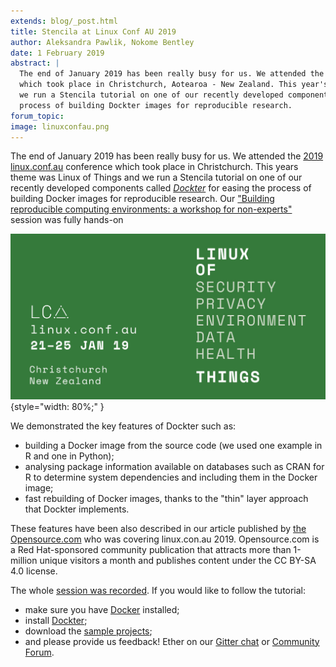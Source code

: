```yaml
---
extends: blog/_post.html
title: Stencila at Linux Conf AU 2019
author: Aleksandra Pawlik, Nokome Bentley
date: 1 February 2019
abstract: |
  The end of January 2019 has been really busy for us. We attended the 2019 linux.conf.au conference
  which took place in Christchurch, Aotearoa - New Zealand. This year's theme was Linux of Things and
  we run a Stencila tutorial on one of our recently developed components called Dockter for easing the
  process of building Dockter images for reproducible research.
forum_topic:
image: linuxconfau.png
---
```


The end of January 2019 has been really busy for us. We attended the [2019 linux.conf.au](https://linux.conf.au/) conference which took place in Christchurch.
This years theme was Linux of Things and we run a Stencila tutorial on one of our recently developed components called
[_Dockter_](https://stencila.github.io/dockter/) for easing the process of building Docker images for reproducible research.
Our ["Building reproducible computing environments: a workshop for non-experts"](https://2019.linux.conf.au/schedule/presentation/185/) session was fully hands-on

![linuxconfau.png](linuxconfau.png){style="width: 80%;" }

We demonstrated the key features of Dockter such as:

- building a Docker image from the source code (we used one example in R and one in Python);
- analysing package information available on databases such as CRAN for R to determine system dependencies and including them in the Docker image;
- fast rebuilding of Docker images, thanks to the "thin" layer approach that Dockter implements.

These features have been also described in our article published by [the Opensource.com](https://opensource.com/article/19/1/dockter-image-builder-researchers) who was covering linux.con.au 2019. Opensource.com is a Red Hat-sponsored community publication that attracts more than 1-million unique visitors a month and publishes content under the CC BY-SA 4.0 license.

The whole [session was recorded](https://t.co/L9ZGQju6Ml). If you would like to follow the tutorial:

- make sure you have [Docker](https://docs.docker.com/install/) installed;
- install [Dockter](https://stencila.github.io/dockter/#install);
- download the [sample projects](https://tinyurl.com/dockter-tutorial);
- and please provide us feedback! Ether on our [Gitter chat](https://gitter.im/stencila/stencila) or [Community Forum](https://community.stenci.la/).
